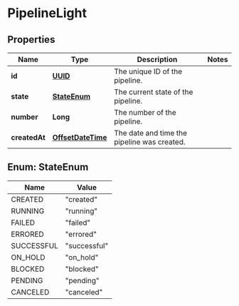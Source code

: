 

# PipelineLight

## Properties

Name | Type | Description | Notes
------------ | ------------- | ------------- | -------------
**id** | [**UUID**](UUID.md) | The unique ID of the pipeline. | 
**state** | [**StateEnum**](#StateEnum) | The current state of the pipeline. | 
**number** | **Long** | The number of the pipeline. | 
**createdAt** | [**OffsetDateTime**](OffsetDateTime.md) | The date and time the pipeline was created. | 



## Enum: StateEnum

Name | Value
---- | -----
CREATED | &quot;created&quot;
RUNNING | &quot;running&quot;
FAILED | &quot;failed&quot;
ERRORED | &quot;errored&quot;
SUCCESSFUL | &quot;successful&quot;
ON_HOLD | &quot;on_hold&quot;
BLOCKED | &quot;blocked&quot;
PENDING | &quot;pending&quot;
CANCELED | &quot;canceled&quot;



